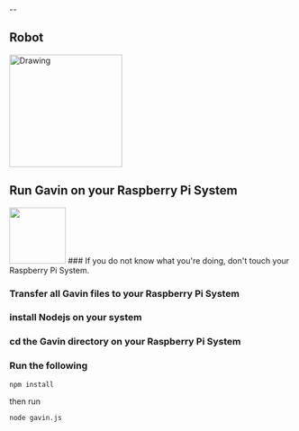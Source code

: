--

## Robot
<img src="http://d2kmb61w1swc5t.cloudfront.net/images/Actobotics_Kit-03.jpg" alt="Drawing" width="200" height="200"/>

## Run Gavin on your Raspberry Pi System

<img src="http://www.iconarchive.com/download/i103481/paomedia/small-n-flat/sign-warning.ico" width="100" height="100"/>
### If you do not know what you're doing, don't touch your Raspberry Pi System.

### Transfer all Gavin files to your Raspberry Pi System

### install Nodejs on your system

### cd the Gavin directory on your Raspberry Pi System

### Run the following
``` batchfile
npm install
```
then run
``` batchfile
node gavin.js
```
